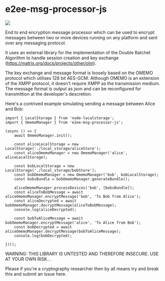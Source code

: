 # e2ee-msg-processor-js
 <a href="https://www.npmjs.com/package/e2ee-msg-processor-js"><img src="https://img.shields.io/npm/v/e2ee-msg-processor-js" /></a>

End to end encryption message processor which can be used to encrypt messages between two or more devices running on any platform and sent over any messaging protocol.

It uses an external library for the implementation of the Double Ratchet Algorithm to handle session creation and key exchange (https://matrix.org/docs/projects/other/olm).

The key exchange and message format is loosely based on the OMEMO protocol which utilises 128 bit AES-GCM. Although OMEMO is an extension of the XMPP protocol, it doesn't require XMPP as the transmission medium. The message format is output as json and can be reconfigured for transmittion at the developer's descretion.

Here's a contrived example simulating sending a message between Alice and Bob:

```
import { LocalStorage } from 'node-localstorage';
import { OmemoManager } from 'e2ee-msg-processor-js';

(async () => {
    await OmemoManager.init();

    const aliceLocalStorage = new LocalStorage('./local_storage/aliceStore');
    const aliceOmemoManager = new OmemoManager('alice', aliceLocalStorage);

    const bobLocalStorage = new LocalStorage('./local_storage/bobStore');
    const bobOmemoManager = new OmemoManager('bob', bobLocalStorage);
    const bobsBundle = bobOmemoManager.generateBundle();

    aliceOmemoManager.processDevices('bob', [bobsBundle]);
    const aliceToBobMessage = await aliceOmemoManager.encryptMessage('bob', 'To Bob from Alice');
    const aliceDecrypted = await bobOmemoManager.decryptMessage(aliceToBobMessage);
    console.log(aliceDecrypted);
    
    const bobToAliceMessage = await bobOmemoManager.encryptMessage('alice', 'To Alice from Bob');
    const bobDecrypted = await aliceOmemoManager.decryptMessage(bobToAliceMessage);
    console.log(bobDecrypted);

})();
```

WARNING: THIS LIBRARY IS UNTESTED AND THEREFORE INSECURE. USE AT YOUR OWN RISK...

Please if you're a cryptography researcher then by all means try and break this and submit an issue here.
